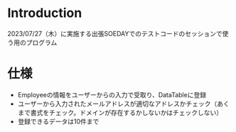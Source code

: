 # Introduction 
2023/07/27（木）に実施する出張SOEDAYでのテストコードのセッションで使う用のプログラム

# 仕様
- Employeeの情報をユーザーからの入力で受取り、DataTableに登録
- ユーザーから入力されたメールアドレスが適切なアドレスかチェック（あくまで書式をチェック。ドメインが存在するかしないかはチェックしない）
- 登録できるデータは10件まで
